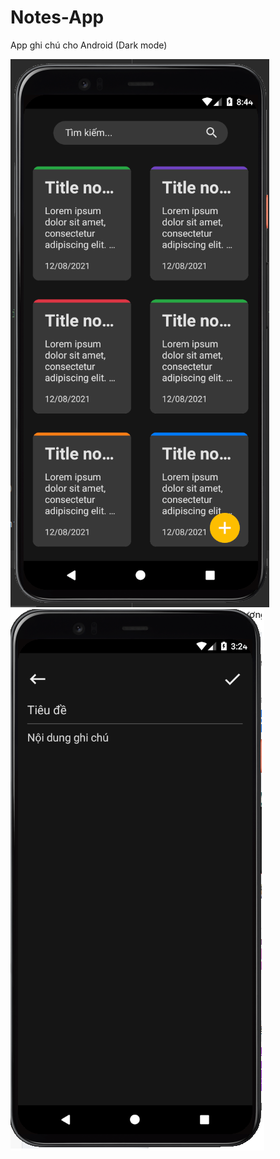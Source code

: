 # Notes-App
App ghi chú cho Android (Dark mode)

![alt text](screenshot/screenshot1.png)
![alt text](screenshot/screenshot2.png)
